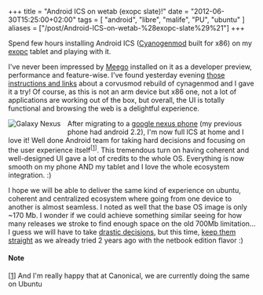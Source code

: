 +++
title = "Android ICS on wetab (exopc slate)!"
date = "2012-06-30T15:25:00+02:00"
tags = [ "android", "libre", "malife", "PU", "ubuntu" ]
aliases = ["/post/Android-ICS-on-wetab-%28exopc-slate%29%21"]
+++
    <p>Spend few hours installing Android ICS (<a href="http://www.cyanogenmod.com/">Cyanogenmod</a> built for x86) on my <a href="http://wetab.mobi/en/">exopc</a> tablet and playing with it.</p>


<p>I've never been impressed by <a href="https://meego.com/">Meego</a> installed on it as a developer preview, performance and feature-wise. I've found yesterday evening <a href="http://corvusmod.wordpress.com/2012/01/24/android-ics-4-0-3-for-wetab-english/">those instructions and links</a> about a corvusmod rebuild of cynagenmod and I gave it a try! Of course, as this is not an arm device but x86 one, not a lot of applications are working out of the box, but overall, the UI is totally functional and browsing the web is a delightful experience.</p>


<p><img src="/public/avis/simplicitybeauty.jpg" alt="Galaxy Nexus" style="float:left; margin: 0 1em 1em 0;" title="Galaxy Nexus, juin 2012" />
After migrating to a <a href="http://www.google.fr/nexus/">google nexus phone</a> (my previous phone had android 2.2), I'm now full ICS at home and I love it! Well done Android team for taking hard decisions and focusing on the user experience itself<sup>[<a href="#pnote-171-1" id="rev-pnote-171-1">1</a>]</sup>. This tremendous turn on having coherent and well-designed UI gave a lot of credits to the whole OS. Everything is now smooth on my phone AND my tablet and I love the whole ecosystem integration. :)<p>


<p>I hope we will be able to deliver the same kind of experience on ubuntu, coherent and centralized ecosystem where going from one device to another is almost seamless. I noted as well that the base OS image is only ~170 Mb. I wonder if we could achieve something similar seeing for how many releases we stroke to find enough space on the old 700Mb limitation… I guess we will have to take <a href="http://digitizor.com/2010/02/05/openoffice-dropped-from-ubuntu-netbook-edition-10-04/">drastic decisions</a>, but this time, <a href="http://mybroadband.co.za/news/software/11520-openoffice-back-in-ubuntu.html">keep them straight</a> as we already tried 2 years ago with the netbook edition flavor :)</p>
<div class="footnotes"><h4>Note</h4>
<p>[<a href="#rev-pnote-171-1" id="pnote-171-1">1</a>] And I'm really happy that at Canonical, we are currently doing the same on Ubuntu</p><div>
